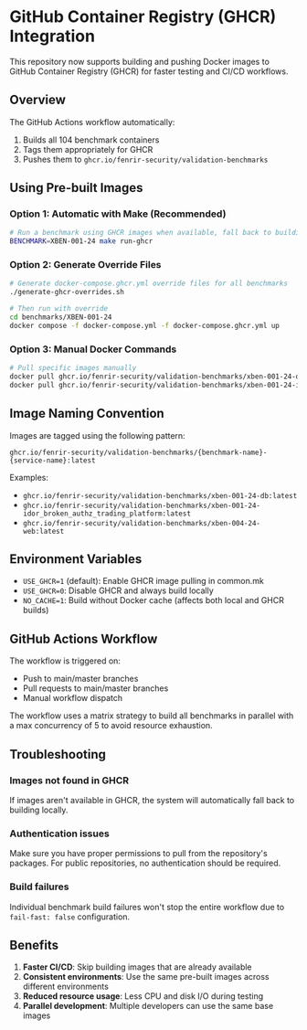 # GitHub Container Registry (GHCR) Integration

This repository now supports building and pushing Docker images to GitHub Container Registry (GHCR) for faster testing and CI/CD workflows.

## Overview

The GitHub Actions workflow automatically:
1. Builds all 104 benchmark containers
2. Tags them appropriately for GHCR
3. Pushes them to `ghcr.io/fenrir-security/validation-benchmarks`

## Using Pre-built Images

### Option 1: Automatic with Make (Recommended)
```bash
# Run a benchmark using GHCR images when available, fall back to building locally
BENCHMARK=XBEN-001-24 make run-ghcr
```

### Option 2: Generate Override Files
```bash
# Generate docker-compose.ghcr.yml override files for all benchmarks
./generate-ghcr-overrides.sh

# Then run with override
cd benchmarks/XBEN-001-24
docker compose -f docker-compose.yml -f docker-compose.ghcr.yml up
```

### Option 3: Manual Docker Commands
```bash
# Pull specific images manually
docker pull ghcr.io/fenrir-security/validation-benchmarks/xben-001-24-db:latest
docker pull ghcr.io/fenrir-security/validation-benchmarks/xben-001-24-idor_broken_authz_trading_platform:latest
```

## Image Naming Convention

Images are tagged using the following pattern:
```
ghcr.io/fenrir-security/validation-benchmarks/{benchmark-name}-{service-name}:latest
```

Examples:
- `ghcr.io/fenrir-security/validation-benchmarks/xben-001-24-db:latest`
- `ghcr.io/fenrir-security/validation-benchmarks/xben-001-24-idor_broken_authz_trading_platform:latest`
- `ghcr.io/fenrir-security/validation-benchmarks/xben-004-24-web:latest`

## Environment Variables

- `USE_GHCR=1` (default): Enable GHCR image pulling in common.mk
- `USE_GHCR=0`: Disable GHCR and always build locally
- `NO_CACHE=1`: Build without Docker cache (affects both local and GHCR builds)

## GitHub Actions Workflow

The workflow is triggered on:
- Push to main/master branches
- Pull requests to main/master branches  
- Manual workflow dispatch

The workflow uses a matrix strategy to build all benchmarks in parallel with a max concurrency of 5 to avoid resource exhaustion.

## Troubleshooting

### Images not found in GHCR
If images aren't available in GHCR, the system will automatically fall back to building locally.

### Authentication issues
Make sure you have proper permissions to pull from the repository's packages. For public repositories, no authentication should be required.

### Build failures
Individual benchmark build failures won't stop the entire workflow due to `fail-fast: false` configuration.

## Benefits

1. **Faster CI/CD**: Skip building images that are already available
2. **Consistent environments**: Use the same pre-built images across different environments
3. **Reduced resource usage**: Less CPU and disk I/O during testing
4. **Parallel development**: Multiple developers can use the same base images